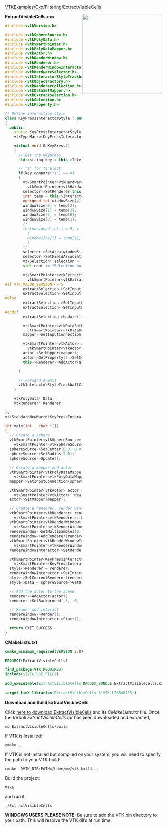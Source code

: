 [VTKExamples](/index/)/[Cxx](/Cxx)/Filtering/ExtractVisibleCells

<img align="right" src="https://github.com/lorensen/VTKExamples/blob/gh-pages/Testing/Baseline/Filtering/TestExtractVisibleCells.png?raw=true" width="256" />

**ExtractVisibleCells.cxx**
```c++
#include <vtkVersion.h>

#include <vtkSphereSource.h>
#include <vtkPolyData.h>
#include <vtkSmartPointer.h>
#include <vtkPolyDataMapper.h>
#include <vtkActor.h>
#include <vtkRenderWindow.h>
#include <vtkRenderer.h>
#include <vtkRenderWindowInteractor.h>
#include <vtkHardwareSelector.h>
#include <vtkInteractorStyleTrackballCamera.h>
#include <vtkObjectFactory.h>
#include <vtkRendererCollection.h>
#include <vtkDataSetMapper.h>
#include <vtkExtractSelection.h>
#include <vtkSelection.h>
#include <vtkProperty.h>

// Define interaction style
class KeyPressInteractorStyle : public vtkInteractorStyleTrackballCamera
{
  public:
    static KeyPressInteractorStyle* New();
    vtkTypeMacro(KeyPressInteractorStyle, vtkInteractorStyleTrackballCamera);

    virtual void OnKeyPress()
    {
      // Get the keypress
      std::string key = this->Interactor->GetKeySym();

      // "s" for "s"elect
      if(key.compare("s") == 0)
      {
        vtkSmartPointer<vtkHardwareSelector> selector =
          vtkSmartPointer<vtkHardwareSelector>::New();
        selector->SetRenderer(this->Interactor->GetRenderWindow()->GetRenderers()->GetFirstRenderer());
        int* temp = this->Interactor->GetRenderWindow()->GetSize();
        unsigned int windowSize[4];
        windowSize[0] = temp[2];
        windowSize[1] = temp[3];
        windowSize[2] = temp[0];
        windowSize[3] = temp[1];
        /*
        for(unsigned int i = 0; i < 4; i++)
          {
          windowSize[i] = temp[i];
          }
        */
        selector->SetArea(windowSize);
        selector->SetFieldAssociation(vtkDataObject::FIELD_ASSOCIATION_CELLS);
        vtkSelection* selection = selector->Select();
        std::cout << "Selection has " << selection->GetNumberOfNodes() << " nodes." << std::endl;

        vtkSmartPointer<vtkExtractSelection> extractSelection =
          vtkSmartPointer<vtkExtractSelection>::New();
#if VTK_MAJOR_VERSION <= 5
        extractSelection->SetInput(0, this->Data);
        extractSelection->SetInput(1, selection);
#else
        extractSelection->SetInputData(0, this->Data);
        extractSelection->SetInputData(1, selection);
#endif
        extractSelection->Update();

        vtkSmartPointer<vtkDataSetMapper> mapper =
          vtkSmartPointer<vtkDataSetMapper>::New();
        mapper->SetInputConnection(extractSelection->GetOutputPort());

        vtkSmartPointer<vtkActor> actor =
          vtkSmartPointer<vtkActor>::New();
        actor->SetMapper(mapper);
        actor->GetProperty()->SetColor(1,0,0);
        this->Renderer->AddActor(actor);

      }

      // Forward events
      vtkInteractorStyleTrackballCamera::OnKeyPress();
    }

    vtkPolyData* Data;
    vtkRenderer* Renderer;

};
vtkStandardNewMacro(KeyPressInteractorStyle);

int main(int , char *[])
{
  // Create a sphere
  vtkSmartPointer<vtkSphereSource> sphereSource =
    vtkSmartPointer<vtkSphereSource>::New();
  sphereSource->SetCenter(0.0, 0.0, 0.0);
  sphereSource->SetRadius(5.0);
  sphereSource->Update();

  // Create a mapper and actor
  vtkSmartPointer<vtkPolyDataMapper> mapper =
    vtkSmartPointer<vtkPolyDataMapper>::New();
  mapper->SetInputConnection(sphereSource->GetOutputPort());

  vtkSmartPointer<vtkActor> actor =
    vtkSmartPointer<vtkActor>::New();
  actor->SetMapper(mapper);

  // Create a renderer, render window, and interactor
  vtkSmartPointer<vtkRenderer> renderer =
    vtkSmartPointer<vtkRenderer>::New();
  vtkSmartPointer<vtkRenderWindow> renderWindow =
    vtkSmartPointer<vtkRenderWindow>::New();
  renderWindow->SetMultiSamples(0); // Turn off anti-aliasing
  renderWindow->AddRenderer(renderer);
  vtkSmartPointer<vtkRenderWindowInteractor> renderWindowInteractor =
    vtkSmartPointer<vtkRenderWindowInteractor>::New();
  renderWindowInteractor->SetRenderWindow(renderWindow);

  vtkSmartPointer<KeyPressInteractorStyle> style =
    vtkSmartPointer<KeyPressInteractorStyle>::New();
  style->Renderer = renderer;
  renderWindowInteractor->SetInteractorStyle(style);
  style->SetCurrentRenderer(renderer);
  style->Data = sphereSource->GetOutput();

  // Add the actor to the scene
  renderer->AddActor(actor);
  renderer->SetBackground(.3, .6, .3); // Background color green

  // Render and interact
  renderWindow->Render();
  renderWindowInteractor->Start();

  return EXIT_SUCCESS;
}
```
**CMakeLists.txt**
```cmake
cmake_minimum_required(VERSION 2.8)
 
PROJECT(ExtractVisibleCells)
 
find_package(VTK REQUIRED)
include(${VTK_USE_FILE})
 
add_executable(ExtractVisibleCells MACOSX_BUNDLE ExtractVisibleCells.cxx)
 
target_link_libraries(ExtractVisibleCells ${VTK_LIBRARIES})
```

**Download and Build ExtractVisibleCells**

Click [here to download ExtractVisibleCells](https://github.com/lorensen/VTKWikiExamplesTarballs/raw/master/ExtractVisibleCells.tar) and its *CMakeLists.txt* file.
Once the *tarball ExtractVisibleCells.tar* has been downloaded and extracted,
```
cd ExtractVisibleCells/build 
```
If VTK is installed:
```
cmake ..
```
If VTK is not installed but compiled on your system, you will need to specify the path to your VTK build:
```
cmake -DVTK_DIR:PATH=/home/me/vtk_build ..
```
Build the project:
```
make
```
and run it:
```
./ExtractVisibleCells
```
**WINDOWS USERS PLEASE NOTE:** Be sure to add the VTK bin directory to your path. This will resolve the VTK dll's at run time.

